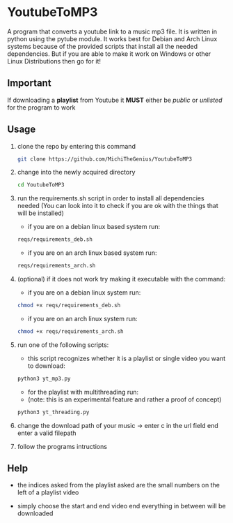 # YoutubeToMP3

A program that converts a youtube link to a music mp3 file. It is written in python using the pytube module. It works best for Debian and Arch Linux systems because of the provided scripts that install all the needed dependencies. But if you are able to make it work on Windows or other Linux Distributions then go for it!

## Important
If downloading a **playlist** from Youtube it **MUST** either be *public* or *unlisted* for the program to work

## Usage
1. clone the repo by entering this command

	```sh
	git clone https://github.com/MichiTheGenius/YoutubeToMP3
	```

2. change into the newly acquired directory
	

	```sh
	cd YoutubeToMP3
	```

3. run the requirements.sh script in order to install all dependencies needed (You can look into it to check if you are ok with the things that will be installed)

	- if you are on a debian linux based system run:
	```sh
	reqs/requirements_deb.sh
	```

	- if you are on an arch linux based system run:
	```sh
	reqs/requirements_arch.sh
	```

4. (optional) if it does not work try making it executable with the command:

    - if you are on a debian linux system run:
	```sh
	chmod +x reqs/requirements_deb.sh
	```

	- if you are on an arch linux system run:
	```sh
	chmod +x reqs/requirements_arch.sh
	```
    
5. run one of the following scripts: 
	- this script recognizes whether it is a playlist or single video you want to download:
	```sh
	python3 yt_mp3.py
	```

	- for the playlist with multithreading run:
	- (note: this is an experimental feature and rather a proof of concept)
	```sh
	python3 yt_threading.py
	```

   
6. change the download path of your music -> enter c in the url field end enter a valid filepath

7. follow the programs intructions

## Help
- the indices asked from the playlist asked are the small numbers on the left of a playlist video

- simply choose the start and end video end everything in between will be downloaded
